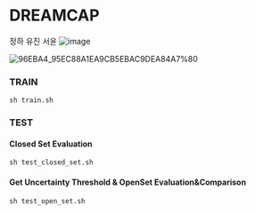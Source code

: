 # DREAMCAP

정하 유진 서윤
![image](https://user-images.githubusercontent.com/67910856/199668641-aa901287-ee98-4b8b-8802-c5a4a14f5d92.png)


![96EBA4_95EC88A1EA9CB5EBAC9DEA84A7%80](https://user-images.githubusercontent.com/67910856/196091826-1a46d818-b020-41d3-aefe-981ba7079950.gif)


### TRAIN

```shell
sh train.sh
```

### TEST

#### Closed Set Evaluation

```shell
sh test_closed_set.sh
```

#### Get Uncertainty Threshold & OpenSet Evaluation&Comparison

```shell
sh test_open_set.sh
```
